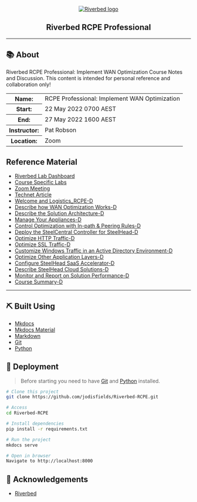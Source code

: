 <p align="center">
<a href="" rel="noopener">
<img width=auto height=auto src="https://www.riverbed.com/sites/default/files/riverbed-logo.png" alt="Riverbed logo"></a>
</p>

<h2 align="center">Riverbed RCPE Professional</h2>

---

## 📚 About

Riverbed RCPE Professional: Implement WAN Optimization Course Notes and Discussion. This content is intended for personal reference and collaboration only!

<table>
<tbody>
<tr>
<th> Name:</th>
<td> RCPE Professional: Implement WAN Optimization </td>
</tr>
<tr>
<tr>
<th> Start:</th>
<td> 22 May 2022 0700 AEST </td>
</tr>
<tr>
<th> End:</th>
<td> 27 May 2022 1600 AEST </td>
</tr>
<th> Instructor:</th>
<td> Pat Robson </td>
</tr>
<tr>
<th> Location:</th>
<td> Zoom </td>
</tr>
</tbody>
</table>

## Reference Material

- [Riverbed Lab Dashboard](https://www.riverbedlab.com/dashboard)
- [Course Specific Labs](https://www.riverbedlab.com/courses/rcpe-p-iopt)
- [Zoom Meeting](https://riverbed.zoom.us/j/7771771418?pwd=aWNvM0FBcUVUYkNpaXdtZFRNak10QT09)
- [Technet Article](https://techcommunity.microsoft.com/t5/core-infrastructure-and-security/the-riverbed-field-guide-for-the-ad-admin/ba-p/258868)
- [Welcome and Logistics_RCPE-D](https://github.com/jodisfields/tree/master/pdf/01.pdf)
- [Describe how WAN Optimization Works-D](https://github.com/jodisfields/tree/master/pdf/02.pdf)
- [Describe the Solution Architecture-D](https://github.com/jodisfields/tree/master/pdf/03.pdf)
- [Manage Your Appliances-D](https://github.com/jodisfields/tree/master/pdf/04.pdf)
- [Control Optimization with In-path & Peering Rules-D](https://github.com/jodisfields/tree/master/pdf/05.pdf)
- [Deploy the SteelCentral Controller for SteelHead-D](https://github.com/jodisfields/tree/master/pdf/06.pdf)
- [Optimize HTTP Traffic-D](https://github.com/jodisfields/tree/master/pdf/07.pdf)
- [Optimize SSL Traffic-D](https://github.com/jodisfields/tree/master/pdf/08.pdf)
- [Customize Windows Traffic in an Active Directory Environment-D](https://github.com/jodisfields/tree/master/pdf/09.pdf)
- [Optimize Other Application Layers-D](https://github.com/jodisfields/tree/master/pdf/10.pdf)
- [Configure SteelHead SaaS Accelerator-D](https://github.com/jodisfields/tree/master/pdf/11.pdf)
- [Describe SteelHead Cloud Solutions-D](https://github.com/jodisfields/tree/master/pdf/12.pdf)
- [Monitor and Report on Solution Performance-D](https://github.com/jodisfields/tree/master/pdf/13.pdf)
- [Course Summary-D](https://github.com/jodisfields/tree/master/pdf/14.pdf)

---

## ⛏️ Built Using

- [Mkdocs](https://www.mkdocs.org/)
- [Mkdocs Material](https://squidfunk.github.io/mkdocs-material/getting-started/)
- [Markdown](https://en.wikipedia.org/wiki/Markdown)
- [Git](https://git-scm.com/)
- [Python](https://www.python.org/)

## 🚀 Deployment

> Before starting you need to have [Git](https://git-scm.com) and [Python](https://python.org/download) installed.

```bash
# Clone this project
git clone https://github.com/jodisfields/Riverbed-RCPE.git

# Access
cd Riverbed-RCPE

# Install dependencies
pip install -r requirements.txt

# Run the project
mkdocs serve

# Open in browser
Navigate to http://localhost:8000
```

## 📝 Acknowledgements

- [Riverbed](https://www.riverbed.com/)
